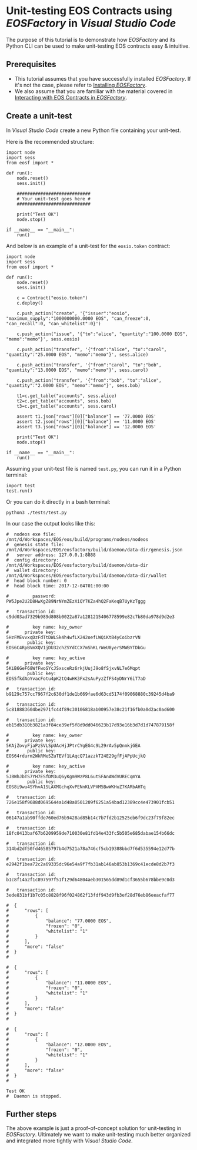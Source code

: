 # Unit-testing EOS Contracts using *EOSFactory* in *Visual Studio Code*

The purpose of this tutorial is to demonstrate how *EOSFactory* and its Python CLI can be used to make unit-testing EOS contracts easy & intuitive.

## Prerequisites

* This tutorial assumes that you have successfully installed *EOSFactory*. If it's not the case, please refer to [Installing *EOSFactory*](01.InstallingEOSFactory.html).
* We also assume that you are familiar with the material covered in [Interacting with EOS Contracts in *EOSFactory*](02.InteractingWithEOSContractsInEOSFactory.html).

## Create a unit-test

In *Visual Studio Code* create a new Python file containing your unit-test.

Here is the recommended structure:

```
import node
import sess
from eosf import *

def run():
    node.reset()
    sess.init()
    
    ############################
    # Your unit-test goes here #
    ############################
    
    print("Test OK")
    node.stop()
    
if __name__ == "__main__":
    run()
```

And below is an example of a unit-test for the `eosio.token` contract:

```
import node
import sess
from eosf import *

def run():
    node.reset()
    sess.init()

    c = Contract("eosio.token")
    c.deploy()

    c.push_action("create", '{"issuer":"eosio", "maximum_supply":"1000000000.0000 EOS", "can_freeze":0, "can_recall":0, "can_whitelist":0}')
    
    c.push_action("issue", '{"to":"alice", "quantity":"100.0000 EOS", "memo":"memo"}', sess.eosio)

    c.push_action("transfer", '{"from":"alice", "to":"carol", "quantity":"25.0000 EOS", "memo":"memo"}', sess.alice)
    
    c.push_action("transfer", '{"from":"carol", "to":"bob", "quantity":"13.0000 EOS", "memo":"memo"}', sess.carol)
    
    c.push_action("transfer", '{"from":"bob", "to":"alice", "quantity":"2.0000 EOS", "memo":"memo"}', sess.bob)

    t1=c.get_table("accounts", sess.alice)
    t2=c.get_table("accounts", sess.bob)
    t3=c.get_table("accounts", sess.carol)

    assert t1.json["rows"][0]["balance"] == '77.0000 EOS'
    assert t2.json["rows"][0]["balance"] == '11.0000 EOS'
    assert t3.json["rows"][0]["balance"] == '12.0000 EOS'

    print("Test OK")
    node.stop()
    
if __name__ == "__main__":
    run()
```

Assuming your unit-test file is named `test.py`, you can run it in a Python terminal:

```
import test
test.run()
```

Or you can do it directly in a bash terminal:

```
python3 ./tests/test.py
```

In our case the output looks like this:

```
#  nodeos exe file: /mnt/d/Workspaces/EOS/eos/build/programs/nodeos/nodeos
#  genesis state file: /mnt/d/Workspaces/EOS/eosfactory/build/daemon/data-dir/genesis.json
#   server address: 127.0.0.1:8888
#  config directory: /mnt/d/Workspaces/EOS/eosfactory/build/daemon/data-dir
#  wallet directory: /mnt/d/Workspaces/EOS/eosfactory/build/daemon/data-dir/wallet
#  head block number: 0
#  head block time: 2017-12-04T01:00:00

#         password: PW5Jpe2U2D8HwXgZ89NrNYmZEzXiQY7KZa4hQ2FaKeqB7UyKzTggg

#   transaction id: c9dd03ad7329b989d808b0022a87a1281215406778599e82c7b80da978d9d2e3

#         key name: key_owner
#      private key: 5HzFMEvvxqDzFdTtDWLSk4h4wfLX242oefLWQiKtB4yCoibzrVN
#       public key: EOS6C4RpBVmXQV1jDU32chZSYdCCX7mShKLrWeU8yerSMWBYTDbGu

#         key name: key_active
#      private key: 5KiB6GeF68WfFwoSYcJSxsceRz6rkjUujJ9o8fSjxvNL7e6Mqpt
#       public key: EOS5fkdAoYvacFotu4pK2tQ4wHK3Fx2sAuPyzZfFS4yDNrY6iT7aD

#   transaction id: b9129c757cc7967f2c630df1de1b669fae6d63cd5174f09068880c39245d4ba9

#   transaction id: 5c818883604be2971fc44f89c30106818ab00957e38c21f16fb0a0d2ac0ad600

#   transaction id: eb15db310b3821a3f84ce39ef5f8d9dd046623b17d93e16b3d7d1d747879158f

#         key name: key_owner
#      private key: 5KAjZovyFjaPzSVLSpUAcHjJPtrCYgEG4c9L29rAv5pQnmkjGEA
#       public key: EOS64rdurm2WkRMeSZuTEVf1LAqcQ71azzkT24E29gfFjAPpUcjkQ

#         key name: key_active
#      private key: 5JBWhJbTS7YH7ESfDM3uQ6yKgm9WzP8L6utSFAnAWdVURECqmYA
#       public key: EOS8i9wu4SYhvA1SLAXMGchqXvPENnKLVPXM5BwWKHuZ7KARbAHTq

#   transaction id: 726e158f9688d0695644a1d48a0501209f6251a54bad12389cc4e473901fcb51

#   transaction id: 06147a1ab90ffde760ed76b9428ad85b14c7b7fd2b12525eb6f9dc23f79f82ec

#   transaction id: 18fc0413baf67b6209959de710030e81fd14e433fc5b505e685dabae154b66dc

#   transaction id: 314bd2df50fd46585797b4d7521a78a746cf5cb19388bbd7f6d535594e12d77b

#   transaction id: e2942f1bea72c2a69335dc96e54a9f7fb31ab146ab853b1369c41ecde8d2b7f3

#   transaction id: b1c8f14a2f1c897597f51f129d64804aeb301565dd89d1cf3655b678bbe9c0d3

#   transaction id: 3ede831bf1b7c05c8828f96f024862f13fdf943d9fb3ef28d76eb86eeacfaf77

#  {
#      "rows": [
#          {
#              "balance": "77.0000 EOS",
#              "frozen": "0",
#              "whitelist": "1"
#          }
#      ],
#      "more": "false"
#  }
#

#  {
#      "rows": [
#          {
#              "balance": "11.0000 EOS",
#              "frozen": "0",
#              "whitelist": "1"
#          }
#      ],
#      "more": "false"
#  }
#

#  {
#      "rows": [
#          {
#              "balance": "12.0000 EOS",
#              "frozen": "0",
#              "whitelist": "1"
#          }
#      ],
#      "more": "false"
#  }
#

Test OK
#  Daemon is stopped.
```
## Further steps

The above example is just a proof-of-concept solution for unit-testing in *EOSFactory*. Ultimately we want to make unit-testing much better organized and integrated more tightly with *Visual Studio Code*.